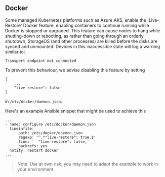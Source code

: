 ## Docker

Some managed Kubernetes platforms such as Azure AKS, enable the 'Live-Restore'
Docker feature, enabling containers to continue running while Docker is stopped
or upgraded. This feature can cause nodes to hang while shutting-down or
rebooting, as rather than going through an orderly shutdown, StorageOS (and
other processes) are killed before the disks are synced and unmounted. Devices
in this inaccessible state will log a warning similar to:

    Transport endpoint not connected

To prevent this behaviour, we advise disabling this feature by setting

    {
        ...
        "live-restore": false
    }

in `/etc/docker/daemon.json`.

Here's an example Ansible snippet that might be used to achieve this

    ...
    - name: configure /etc/docker/daemon.json
      lineinfile:
          path: /etc/docker/daemon.json
          regexp: '^.*"live-restore": true,$'
          line: '  "live-restore": false,'
          backrefs: yes
      notify: restart docker
    ...

> Note: Use at own risk; you may need to adapt the example to work in your
> environment
